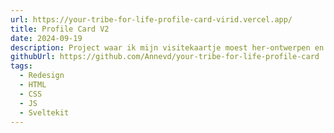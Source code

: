 ```yaml
---
url: https://your-tribe-for-life-profile-card-virid.vercel.app/
title: Profile Card V2
date: 2024-09-19
description: Project waar ik mijn visitekaartje moest her-ontwerpen en bouwen.
githubUrl: https://github.com/Annevd/your-tribe-for-life-profile-card
tags:
  - Redesign
  - HTML
  - CSS
  - JS
  - Sveltekit
---
```

